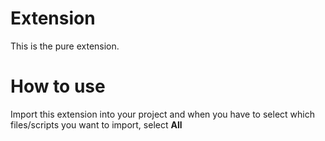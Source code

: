 # Extension
This is the pure extension. 

# How to use
Import this extension into your project and when you have to select which files/scripts you want to import, select **All**
